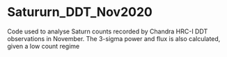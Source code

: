 # Satururn_DDT_Nov2020
Code used to analyse Saturn counts recorded by Chandra HRC-I DDT observations in November. The 3-sigma power and flux is also calculated, given a low count regime
